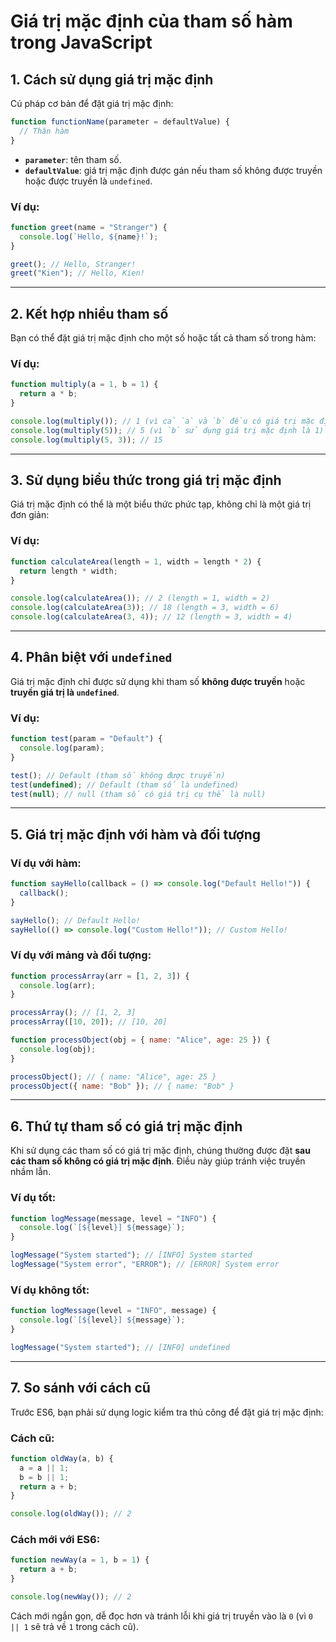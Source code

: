 
# **Giá trị mặc định của tham số hàm trong JavaScript**

## **1. Cách sử dụng giá trị mặc định**
Cú pháp cơ bản để đặt giá trị mặc định:

```javascript
function functionName(parameter = defaultValue) {
  // Thân hàm
}
```

- **`parameter`**: tên tham số.
- **`defaultValue`**: giá trị mặc định được gán nếu tham số không được truyền hoặc được truyền là `undefined`.

### Ví dụ:
```javascript
function greet(name = "Stranger") {
  console.log(`Hello, ${name}!`);
}

greet(); // Hello, Stranger!
greet("Kien"); // Hello, Kien!
```

---

## **2. Kết hợp nhiều tham số**
Bạn có thể đặt giá trị mặc định cho một số hoặc tất cả tham số trong hàm:

### Ví dụ:
```javascript
function multiply(a = 1, b = 1) {
  return a * b;
}

console.log(multiply()); // 1 (vì cả `a` và `b` đều có giá trị mặc định là 1)
console.log(multiply(5)); // 5 (vì `b` sử dụng giá trị mặc định là 1)
console.log(multiply(5, 3)); // 15
```

---

## **3. Sử dụng biểu thức trong giá trị mặc định**
Giá trị mặc định có thể là một biểu thức phức tạp, không chỉ là một giá trị đơn giản:

### Ví dụ:
```javascript
function calculateArea(length = 1, width = length * 2) {
  return length * width;
}

console.log(calculateArea()); // 2 (length = 1, width = 2)
console.log(calculateArea(3)); // 18 (length = 3, width = 6)
console.log(calculateArea(3, 4)); // 12 (length = 3, width = 4)
```

---

## **4. Phân biệt với `undefined`**
Giá trị mặc định chỉ được sử dụng khi tham số **không được truyền** hoặc **truyền giá trị là `undefined`**.

### Ví dụ:
```javascript
function test(param = "Default") {
  console.log(param);
}

test(); // Default (tham số không được truyền)
test(undefined); // Default (tham số là undefined)
test(null); // null (tham số có giá trị cụ thể là null)
```

---

## **5. Giá trị mặc định với hàm và đối tượng**

### Ví dụ với hàm:
```javascript
function sayHello(callback = () => console.log("Default Hello!")) {
  callback();
}

sayHello(); // Default Hello!
sayHello(() => console.log("Custom Hello!")); // Custom Hello!
```

### Ví dụ với mảng và đối tượng:
```javascript
function processArray(arr = [1, 2, 3]) {
  console.log(arr);
}

processArray(); // [1, 2, 3]
processArray([10, 20]); // [10, 20]

function processObject(obj = { name: "Alice", age: 25 }) {
  console.log(obj);
}

processObject(); // { name: "Alice", age: 25 }
processObject({ name: "Bob" }); // { name: "Bob" }
```

---

## **6. Thứ tự tham số có giá trị mặc định**
Khi sử dụng các tham số có giá trị mặc định, chúng thường được đặt **sau các tham số không có giá trị mặc định**. Điều này giúp tránh việc truyền nhầm lẫn.

### Ví dụ tốt:
```javascript
function logMessage(message, level = "INFO") {
  console.log(`[${level}] ${message}`);
}

logMessage("System started"); // [INFO] System started
logMessage("System error", "ERROR"); // [ERROR] System error
```

### Ví dụ không tốt:
```javascript
function logMessage(level = "INFO", message) {
  console.log(`[${level}] ${message}`);
}

logMessage("System started"); // [INFO] undefined
```

---

## **7. So sánh với cách cũ**
Trước ES6, bạn phải sử dụng logic kiểm tra thủ công để đặt giá trị mặc định:

### Cách cũ:
```javascript
function oldWay(a, b) {
  a = a || 1;
  b = b || 1;
  return a + b;
}

console.log(oldWay()); // 2
```

### Cách mới với ES6:
```javascript
function newWay(a = 1, b = 1) {
  return a + b;
}

console.log(newWay()); // 2
```

Cách mới ngắn gọn, dễ đọc hơn và tránh lỗi khi giá trị truyền vào là `0` (vì `0 || 1` sẽ trả về `1` trong cách cũ).

